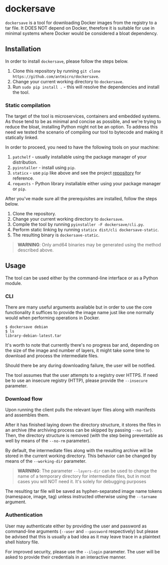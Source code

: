 # dockersave

`dockersave` is a tool for downloading Docker images from the registry to a tar file.
It DOES NOT depend on Docker, therefore it is suitable for use in minimal systems where Docker would be considered a bloat dependency.

## Installation

In order to install `dockersave`, please follow the steps below.

1. Clone this repository by running `git clone https://github.com/antmicro/dockersave`.
1. Change your current working directory to `dockersave`.
1. Run `sudo pip install .` - this will resolve the dependencies and install the tool.

### Static compilation

The target of the tool is microservices, containers and embedded systems.
As those tend to be as minimal and concise as possible, and we're trying to reduce the bloat, installing Python might not be an option.
To address this need we tested the scenario of compiling our tool to bytecode and making it statically linked.

In order to proceed, you need to have the following tools on your machine:
1. `patchelf` - usually installable using the package manager of your distribution.
1. `pyinstaller` - install using `pip`.
1. `staticx` - use `pip` like above and see the project [repository](https://github.com/JonathonReinhart/staticx) for reference.
1. `requests` - Python library installable either using your package manager or `pip`.

After you've made sure all the prerequisites are installed, follow the steps below.

1. Clone the repository.
1. Change your current working directory to `dockersave`.
1. Compile the tool by running `pyinstaller -F dockersave/cli.py`.
1. Perform static linking by running `staticx dist/cli dockersave-static`.
1. The resulting binary is `dockersave-static`.

> **WARNING**: Only amd64 binaries may be generated using the method described above.

## Usage

The tool can be used either by the command-line interface or as a Python module.

### CLI

There are many useful arguments available but in order to use the core functionality it suffices to provide the image name just like one normally would when performing operations in Docker.

```
$ dockersave debian
$ ls
library-debian-latest.tar
```

It's worth to note that currently there's no progress bar and, depending on the size of the image and number of layers, it might take some time to download and process the intermediate files.

Should there be any during downloading failure, the user will be notified.

The tool assumes that the user attempts to a registry over HTTPS.
If need be to use an insecure registry (HTTP), please provide the `--insecure` parameter.

### Download flow

Upon running the client pulls the relevant layer files along with manifests and assembles them.

After it has finished laying down the directory structure, it stores the files in an archive (the archiving process can be skipped by passing `--no-tar`).
Then, the directory structure is removed (with the step being preventable as well by means of the `--no-rm` parameter).

By default, the intermediate files along with the resulting archive will be stored in the current working directory.
This behavior can be changed by means of the `--working-dir` parameter.

> **WARNING**: The parameter `--layers-dir` can be used to change the name of a temporary directory for intermediate files, but in most cases you will NOT need it. It's solely for debugging purposes

The resulting tar file will be saved as hyphen-separated image name tokens (namespace, image, tag) unless instructed otherwise using the `--tarname` argument.

### Authentication

User may authenticate either by providing the user and password as command-line arguments (`--user` and `--password` respectively) but please be advised that this is usually a bad idea as it may leave trace in a plaintext shell history file.

For improved security, please use the `--ilogin` parameter.
The user will be asked to provide their credentials in an interactive manner.

